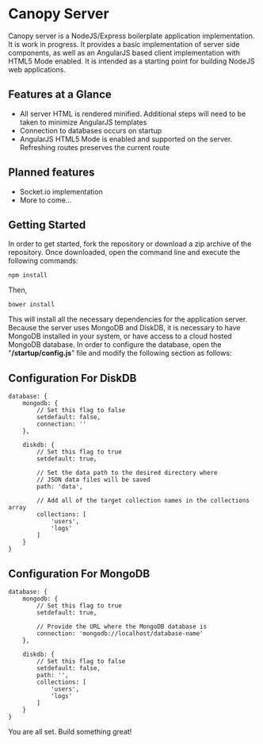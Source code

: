 Canopy Server
=============
Canopy server is a NodeJS/Express boilerplate application implementation. It is work in progress. It provides a 
basic implementation of server side components, as well as an AngularJS based client implementation 
with HTML5 Mode enabled. It is intended as a starting point for building NodeJS web applications.

## Features at a Glance
 * All server HTML is rendered minified. Additional steps will need to be taken to minimize AngularJS templates
 * Connection to databases occurs on startup
 * AngularJS HTML5 Mode is enabled and supported on the server. Refreshing routes preserves the current route
	
## Planned features
 * Socket.io implementation
 * More to come...

## Getting Started
In order to get started, fork the repository or download a zip archive of the repository. Once downloaded, 
open the command line and execute the following commands:

```
npm install
```

Then,

```
bower install
```

This will install all the necessary dependencies for the application server. Because the server uses 
MongoDB and DiskDB, it is necessary to have MongoDB installed in your system, or have access to a cloud 
hosted MongoDB database. In order to configure the database, open the "**/startup/config.js**" file and 
modify the following section as follows:

## Configuration For DiskDB
```
database: {
	mongodb: {
		// Set this flag to false
		setdefault: false,
		connection: ''
	},
	
	diskdb: {
		// Set this flag to true
		setdefault: true,
		
		// Set the data path to the desired directory where 
		// JSON data files will be saved
		path: 'data',
		
		// Add all of the target collection names in the collections array
		collections: [
			'users',
			'logs'
		]
	}
}
```

## Configuration For MongoDB
```
database: {
	mongodb: {
		// Set this flag to true
		setdefault: true,
		
		// Provide the URL where the MongoDB database is
		connection: 'mongodb://localhost/database-name'
	},
	
	diskdb: {
		// Set this flag to false
		setdefault: false,
		path: '',
		collections: [
			'users',
			'logs'
		]
	}
}
```


You are all set.
Build something great!
